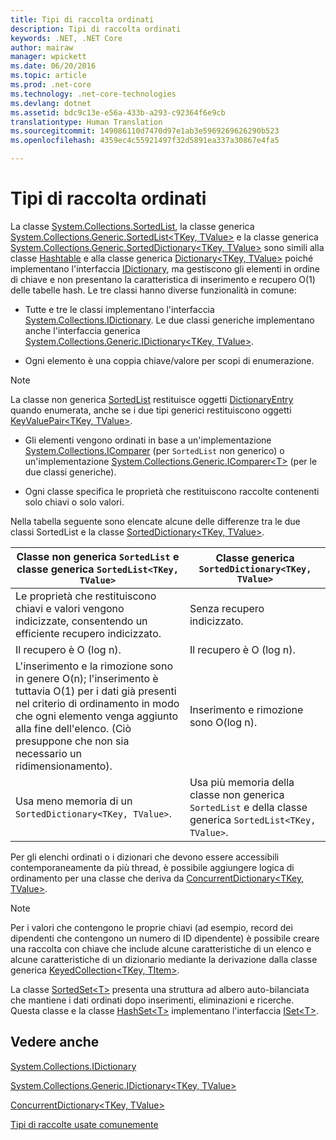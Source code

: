 ```yaml
---
title: Tipi di raccolta ordinati
description: Tipi di raccolta ordinati
keywords: .NET, .NET Core
author: mairaw
manager: wpickett
ms.date: 06/20/2016
ms.topic: article
ms.prod: .net-core
ms.technology: .net-core-technologies
ms.devlang: dotnet
ms.assetid: bdc9c13e-e56a-433b-a293-c92364f6e9cb
translationtype: Human Translation
ms.sourcegitcommit: 149086110d7470d97e1ab3e5969269626290b523
ms.openlocfilehash: 4359ec4c55921497f32d5891ea337a30867e4fa5

---
```


# <a name="sorted-collection-types"></a>Tipi di raccolta ordinati  
 
 La classe [System.Collections.SortedList](https://docs.microsoft.com/dotnet/core/api/System.Collections.SortedList), la classe generica [System.Collections.Generic.SortedList&lt;TKey, TValue&gt;](https://docs.microsoft.com/dotnet/core/api/System.Collections.Generic.SortedList-2) e la classe generica [System.Collections.Generic.SortedDictionary&lt;TKey, TValue&gt;](https://docs.microsoft.com/dotnet/core/api/System.Collections.Generic.SortedDictionary-2) sono simili alla classe [Hashtable](https://docs.microsoft.com/dotnet/core/api/System.Collections.Hashtable) e alla classe generica [Dictionary&lt;TKey, TValue&gt;](https://docs.microsoft.com/dotnet/core/api/System.Collections.Generic.Dictionary-2) poiché implementano l'interfaccia [IDictionary](https://docs.microsoft.com/dotnet/core/api/System.Collections.IDictionary), ma gestiscono gli elementi in ordine di chiave e non presentano la caratteristica di inserimento e recupero O(1) delle tabelle hash. Le tre classi hanno diverse funzionalità in comune:  

 *   Tutte e tre le classi implementano l'interfaccia [System.Collections.IDictionary](https://docs.microsoft.com/dotnet/core/api/System.Collections.IDictionary). Le due classi generiche implementano anche l'interfaccia generica [System.Collections.Generic.IDictionary&lt;TKey, TValue&gt;](https://docs.microsoft.com/dotnet/core/api/System.Collections.Generic.IDictionary-2).  
 
 *   Ogni elemento è una coppia chiave/valore per scopi di enumerazione.   
  
> [!NOTE]  
> La classe non generica [SortedList](https://docs.microsoft.com/dotnet/core/api/System.Collections.SortedList) restituisce oggetti [DictionaryEntry](https://docs.microsoft.com/dotnet/core/api/System.Collections.DictionaryEntry) quando enumerata, anche se i due tipi generici restituiscono oggetti [KeyValuePair&lt;TKey, TValue&gt;](https://docs.microsoft.com/dotnet/core/api/System.Collections.Generic.KeyValuePair-2).  
   
*   Gli elementi vengono ordinati in base a un'implementazione [System.Collections.IComparer](https://docs.microsoft.com/dotnet/core/api/System.Collections.IComparer) (per `SortedList` non generico) o un'implementazione [System.Collections.Generic.IComparer&lt;T&gt;](https://docs.microsoft.com/dotnet/core/api/System.Collections.Generic.IComparer-1) (per le due classi generiche).  
   
 *   Ogni classe specifica le proprietà che restituiscono raccolte contenenti solo chiavi o solo valori.  
   
Nella tabella seguente sono elencate alcune delle differenze tra le due classi SortedList e la classe [SortedDictionary<TKey, TValue>](https://docs.microsoft.com/dotnet/core/api/System.Collections.Generic.SortedDictionary-2).  
   
 Classe non generica `SortedList` e classe generica `SortedList<TKey, TValue>` | Classe generica `SortedDictionary<TKey, TValue>`  
 --------------------------------------------------------------------------------- | ------------------------------  
 Le proprietà che restituiscono chiavi e valori vengono indicizzate, consentendo un efficiente recupero indicizzato. | Senza recupero indicizzato.  
 Il recupero è O (log n). | Il recupero è O (log n).  
 L'inserimento e la rimozione sono in genere O(n); l'inserimento è tuttavia O(1) per i dati già presenti nel criterio di ordinamento in modo che ogni elemento venga aggiunto alla fine dell'elenco. (Ciò presuppone che non sia necessario un ridimensionamento). | Inserimento e rimozione sono O(log n).  
 Usa meno memoria di un `SortedDictionary<TKey, TValue>`. | Usa più memoria della classe non generica `SortedList` e della classe generica `SortedList<TKey, TValue>`.  
  
 Per gli elenchi ordinati o i dizionari che devono essere accessibili contemporaneamente da più thread, è possibile aggiungere logica di ordinamento per una classe che deriva da [ConcurrentDictionary&lt;TKey, TValue&gt;](https://docs.microsoft.com/dotnet/core/api/System.Collections.Concurrent.ConcurrentDictionary-2).  
  
 > [!NOTE]  
 > Per i valori che contengono le proprie chiavi (ad esempio, record dei dipendenti che contengono un numero di ID dipendente) è possibile creare una raccolta con chiave che include alcune caratteristiche di un elenco e alcune caratteristiche di un dizionario mediante la derivazione dalla classe generica [KeyedCollection&lt;TKey, TItem&gt;]().  
   
 La classe [SortedSet&lt;T&gt;](https://docs.microsoft.com/dotnet/core/api/System.Collections.Generic.SortedSet-1) presenta una struttura ad albero auto-bilanciata che mantiene i dati ordinati dopo inserimenti, eliminazioni e ricerche. Questa classe e la classe [HashSet&lt;T&gt;](https://docs.microsoft.com/dotnet/core/api/System.Collections.Generic.HashSet-1) implementano l'interfaccia [ISet&lt;T&gt;](https://docs.microsoft.com/dotnet/core/api/System.Collections.Generic.ISet-1).  
   
## <a name="see-also"></a>Vedere anche  
  
[System.Collections.IDictionary](https://docs.microsoft.com/dotnet/core/api/System.Collections.IDictionary)  
   
[System.Collections.Generic.IDictionary&lt;TKey, TValue&gt;](https://docs.microsoft.com/dotnet/core/api/System.Collections.Generic.IDictionary-2)  
   
[ConcurrentDictionary&lt;TKey, TValue&gt;](https://docs.microsoft.com/dotnet/core/api/System.Collections.Concurrent.ConcurrentDictionary-2)  
 
[Tipi di raccolte usate comunemente](commonly-used-collection-types.md) 



<!--HONumber=Nov16_HO3-->


